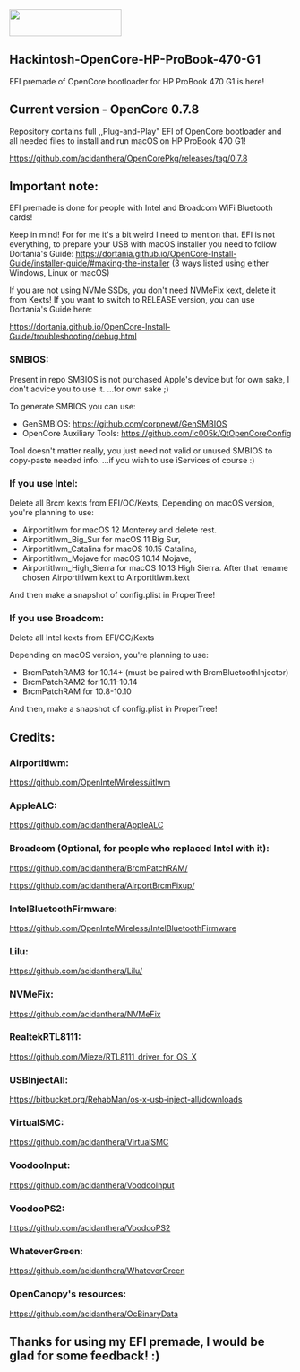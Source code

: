 <img src="https://github.com/acidanthera/OpenCorePkg/blob/master/Docs/Logos/OpenCore_with_text_Small.png" width="200" height="48"/>

## Hackintosh-OpenCore-HP-ProBook-470-G1
EFI premade of OpenCore bootloader for HP ProBook 470 G1 is here!

## Current version - OpenCore 0.7.8
Repository contains full ,,Plug-and-Play" EFI of OpenCore bootloader and
all needed files to install and run macOS on HP ProBook 470 G1!

https://github.com/acidanthera/OpenCorePkg/releases/tag/0.7.8

## Important note:
EFI premade is done for people with Intel and Broadcom WiFi Bluetooth cards!

Keep in mind! For for me it's a bit weird I need to mention that. EFI is not everything, to prepare your USB with macOS installer you need to follow Dortania's Guide:
https://dortania.github.io/OpenCore-Install-Guide/installer-guide/#making-the-installer
(3 ways listed using either Windows, Linux or macOS)

If you are not using NVMe SSDs, you don't need NVMeFix kext, delete it from Kexts!
If you want to switch to RELEASE version, you can use Dortania's Guide here:

https://dortania.github.io/OpenCore-Install-Guide/troubleshooting/debug.html

### SMBIOS:
Present in repo SMBIOS is not purchased Apple's device but for own sake, I don't advice you to use it.
...for own sake ;)

To generate SMBIOS you can use:
* GenSMBIOS:
https://github.com/corpnewt/GenSMBIOS
* OpenCore Auxiliary Tools:
https://github.com/ic005k/QtOpenCoreConfig

Tool doesn't matter really, you just need not valid or unused SMBIOS to copy-paste needed info.
...if you wish to use iServices of course :)

### If you use Intel:
Delete all Brcm kexts from EFI/OC/Kexts, 
Depending on macOS version, you're planning to use:
* Airportitlwm for macOS 12 Monterey and delete rest.
* Airportitlwm_Big_Sur for macOS 11 Big Sur,
* Airportitlwm_Catalina for macOS 10.15 Catalina,
* Airportitlwm_Mojave for macOS 10.14 Mojave,
* Airportitlwm_High_Sierra for macOS 10.13 High Sierra.
After that rename chosen Airportitlwm kext to Airportitlwm.kext

And then make a snapshot of config.plist in ProperTree!

### If you use Broadcom: 
Delete all Intel kexts from EFI/OC/Kexts

Depending on macOS version, you're planning to use:
* BrcmPatchRAM3 for 10.14+ (must be paired with BrcmBluetoothInjector)
* BrcmPatchRAM2 for 10.11-10.14
* BrcmPatchRAM for 10.8-10.10

And then, make a snapshot of config.plist in ProperTree!


## Credits:

### Airportitlwm:
https://github.com/OpenIntelWireless/itlwm
### AppleALC:
https://github.com/acidanthera/AppleALC
### Broadcom (Optional, for people who replaced Intel with it):
https://github.com/acidanthera/BrcmPatchRAM/

https://github.com/acidanthera/AirportBrcmFixup/
### IntelBluetoothFirmware:
https://github.com/OpenIntelWireless/IntelBluetoothFirmware
### Lilu:
https://github.com/acidanthera/Lilu/
### NVMeFix:
https://github.com/acidanthera/NVMeFix
### RealtekRTL8111:
https://github.com/Mieze/RTL8111_driver_for_OS_X
### USBInjectAll:
https://bitbucket.org/RehabMan/os-x-usb-inject-all/downloads
### VirtualSMC:
https://github.com/acidanthera/VirtualSMC
### VoodooInput:
https://github.com/acidanthera/VoodooInput
### VoodooPS2:
https://github.com/acidanthera/VoodooPS2
### WhateverGreen:
https://github.com/acidanthera/WhateverGreen
### OpenCanopy's resources:
https://github.com/acidanthera/OcBinaryData

## Thanks for using my EFI premade, I would be glad for some feedback! :)
